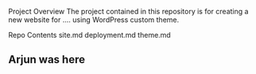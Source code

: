 Project Overview
The project contained in this repository is for creating a new website for .... using WordPress custom theme.

Repo Contents
site.md
deployment.md
theme.md


## Arjun was here
